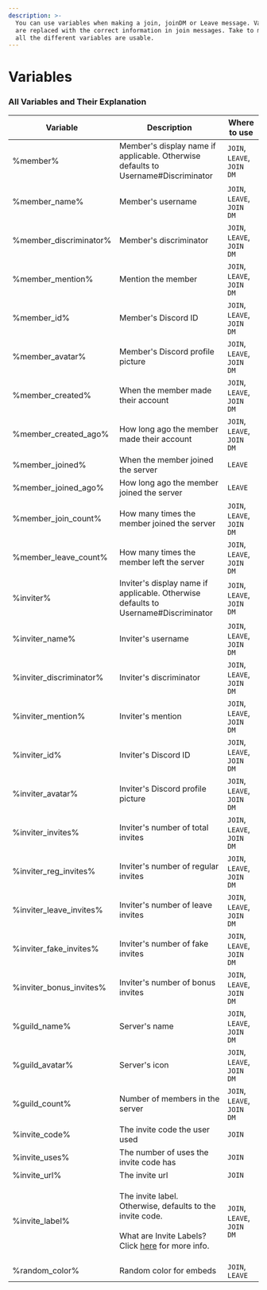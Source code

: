```yaml
---
description: >-
  You can use variables when making a join, joinDM or Leave message. Variables
  are replaced with the correct information in join messages. Take to mind where
  all the different variables are usable.
---
```


# Variables

### All Variables and Their Explanation

| Variable                  | Description                                                                                                                                                                | Where to use               |
| ------------------------- | -------------------------------------------------------------------------------------------------------------------------------------------------------------------------- | -------------------------- |
| %member%                  | Member's display name if applicable. Otherwise defaults to Username#Discriminator                                                                                          | `JOIN`, `LEAVE`, `JOIN DM` |
| %member\_name%            | Member's username                                                                                                                                                          | `JOIN`, `LEAVE`, `JOIN DM` |
| %member\_discriminator%   | Member's discriminator                                                                                                                                                     | `JOIN`, `LEAVE`, `JOIN DM` |
| %member\_mention%         | Mention the member                                                                                                                                                         | `JOIN`, `LEAVE`, `JOIN DM` |
| %member\_id%              | Member's Discord ID                                                                                                                                                        | `JOIN`, `LEAVE`, `JOIN DM` |
| %member\_avatar%          | Member's Discord profile picture                                                                                                                                           | `JOIN`, `LEAVE`, `JOIN DM` |
| %member\_created%         | When the member made their account                                                                                                                                         | `JOIN`, `LEAVE`, `JOIN DM` |
| %member\_created\_ago%    | How long ago the member made their account                                                                                                                                 | `JOIN`, `LEAVE`, `JOIN DM` |
| %member\_joined%          | When the member joined the server                                                                                                                                          | `LEAVE`                    |
| %member\_joined\_ago%     | How long ago the member joined the server                                                                                                                                  | `LEAVE`                    |
| %member\_join\_count%     | How many times the member joined the server                                                                                                                                | `JOIN`, `LEAVE`, `JOIN DM` |
| %member\_leave\_count%    | How many times the member left the server                                                                                                                                  | `JOIN`, `LEAVE`, `JOIN DM` |
| %inviter%                 | Inviter's display name if applicable. Otherwise defaults to Username#Discriminator                                                                                         | `JOIN`, `LEAVE`, `JOIN DM` |
| %inviter\_name%           | Inviter's username                                                                                                                                                         | `JOIN`, `LEAVE`, `JOIN DM` |
| %inviter\_discriminator%  | Inviter's discriminator                                                                                                                                                    | `JOIN`, `LEAVE`, `JOIN DM` |
| %inviter\_mention%        | Inviter's mention                                                                                                                                                          | `JOIN`, `LEAVE`, `JOIN DM` |
| %inviter\_id%             | Inviter's Discord ID                                                                                                                                                       | `JOIN`, `LEAVE`, `JOIN DM` |
| %inviter\_avatar%         | Inviter's Discord profile picture                                                                                                                                          | `JOIN`, `LEAVE`, `JOIN DM` |
| %inviter\_invites%        | Inviter's number of total invites                                                                                                                                          | `JOIN`, `LEAVE`, `JOIN DM` |
| %inviter\_reg\_invites%   | Inviter's number of regular invites                                                                                                                                        | `JOIN`, `LEAVE`, `JOIN DM` |
| %inviter\_leave\_invites% | Inviter's number of leave invites                                                                                                                                          | `JOIN`, `LEAVE`, `JOIN DM` |
| %inviter\_fake\_invites%  | Inviter's number of fake invites                                                                                                                                           | `JOIN`, `LEAVE`, `JOIN DM` |
| %inviter\_bonus\_invites% | Inviter's number of bonus invites                                                                                                                                          | `JOIN`, `LEAVE`, `JOIN DM` |
| %guild\_name%             | Server's name                                                                                                                                                              | `JOIN`, `LEAVE`, `JOIN DM` |
| %guild\_avatar%           | Server's icon                                                                                                                                                              | `JOIN`, `LEAVE`, `JOIN DM` |
| %guild\_count%            | Number of members in the server                                                                                                                                            | `JOIN`, `LEAVE`, `JOIN DM` |
| %invite\_code%            | The invite code the user used                                                                                                                                              | `JOIN`                     |
| %invite\_uses%            | The number of uses the invite code has                                                                                                                                     | `JOIN`                     |
| %invite\_url%             | The invite url                                                                                                                                                             | `JOIN`                     |
| %invite\_label%           | <p>The invite label. Otherwise, defaults to the invite code.<br><br>What are Invite Labels? Click <a href="../invite-tracking.md#invite-label">here</a> for more info.</p> | `JOIN`, `LEAVE`, `JOIN DM` |
| %random\_color%           | Random color for embeds                                                                                                                                                    | `JOIN`, `LEAVE`            |

